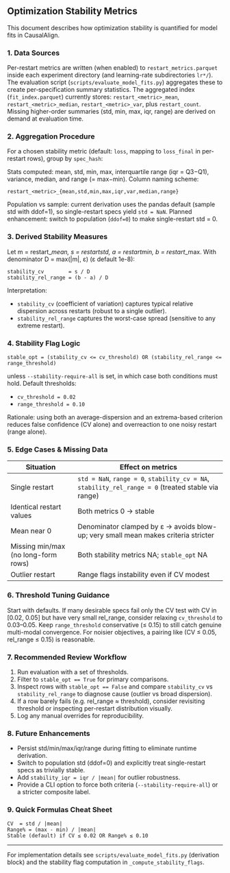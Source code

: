 ## Optimization Stability Metrics

This document describes how optimization stability is quantified for model fits in CausalAlign.

### 1. Data Sources

Per-restart metrics are written (when enabled) to `restart_metrics.parquet` inside each experiment directory (and learning-rate subdirectories `lr*/`). The evaluation script (`scripts/evaluate_model_fits.py`) aggregates these to create per‐specification summary statistics. The aggregated index (`fit_index.parquet`) currently stores: `restart_<metric>_mean`, `restart_<metric>_median`, `restart_<metric>_var`, plus `restart_count`. Missing higher-order summaries (std, min, max, iqr, range) are derived on demand at evaluation time.

### 2. Aggregation Procedure

For a chosen stability metric (default: `loss`, mapping to `loss_final` in per-restart rows), group by `spec_hash`:

Stats computed: mean, std, min, max, interquartile range (iqr = Q3−Q1), variance, median, and range (= max−min). Column naming scheme:

```
restart_<metric>_{mean,std,min,max,iqr,var,median,range}
```

Population vs sample: current derivation uses the pandas default (sample std with ddof=1), so single-restart specs yield `std = NaN`. Planned enhancement: switch to population (`ddof=0`) to make single-restart std = 0.

### 3. Derived Stability Measures

Let m = restart_<metric>_mean, s = restart_<metric>_std, a = restart_<metric>_min, b = restart_<metric>_max. With denominator D = max(|m|, ε) (ε default 1e-8):

```
stability_cv        = s / D
stability_rel_range = (b - a) / D
```

Interpretation:
* `stability_cv` (coefficient of variation) captures typical relative dispersion across restarts (robust to a single outlier).
* `stability_rel_range` captures the worst-case spread (sensitive to any extreme restart).

### 4. Stability Flag Logic

```
stable_opt = (stability_cv <= cv_threshold) OR (stability_rel_range <= range_threshold)
```

unless `--stability-require-all` is set, in which case both conditions must hold. Default thresholds:

* `cv_threshold = 0.02`
* `range_threshold = 0.10`

Rationale: using both an average-dispersion and an extrema-based criterion reduces false confidence (CV alone) and overreaction to one noisy restart (range alone).

### 5. Edge Cases & Missing Data

| Situation | Effect on metrics |
|-----------|-------------------|
| Single restart | `std = NaN`, `range = 0`, `stability_cv = NA`, `stability_rel_range = 0` (treated stable via range) |
| Identical restart values | Both metrics 0 → stable |
| Mean near 0 | Denominator clamped by ε → avoids blow-up; very small mean makes criteria stricter |
| Missing min/max (no long-form rows) | Both stability metrics NA; `stable_opt` NA |
| Outlier restart | Range flags instability even if CV modest |

### 6. Threshold Tuning Guidance

Start with defaults. If many desirable specs fail only the CV test with CV in [0.02, 0.05] but have very small rel_range, consider relaxing `cv_threshold` to 0.03–0.05. Keep `range_threshold` conservative (≤ 0.15) to still catch genuine multi-modal convergence. For noisier objectives, a pairing like (CV ≤ 0.05, rel_range ≤ 0.15) is reasonable.

### 7. Recommended Review Workflow

1. Run evaluation with a set of  thresholds.
2. Filter to `stable_opt == True` for primary comparisons.
3. Inspect rows with `stable_opt == False` and compare `stability_cv` vs `stability_rel_range` to diagnose cause (outlier vs broad dispersion).
4. If a row barely fails (e.g. rel_range ≈ threshold), consider revisiting threshold or inspecting per-restart distribution visually.
5. Log any manual overrides for reproducibility.

### 8. Future Enhancements

* Persist std/min/max/iqr/range during fitting to eliminate runtime derivation.
* Switch to population std (ddof=0) and explicitly treat single-restart specs as trivially stable.
* Add `stability_iqr = iqr / |mean|` for outlier robustness.
* Provide a CLI option to force both criteria (`--stability-require-all`) or a stricter composite label.

### 9. Quick Formulas Cheat Sheet

```
CV  = std / |mean|
Range% = (max - min) / |mean|
Stable (default) if CV ≤ 0.02 OR Range% ≤ 0.10
```

---
For implementation details see `scripts/evaluate_model_fits.py` (derivation block) and the stability flag computation in `_compute_stability_flags`.
